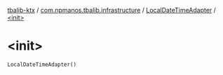 [tbalib-ktx](../../index.md) / [com.npmanos.tbalib.infrastructure](../index.md) / [LocalDateTimeAdapter](index.md) / [&lt;init&gt;](./-init-.md)

# &lt;init&gt;

`LocalDateTimeAdapter()`